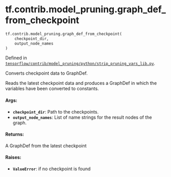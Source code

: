 <div itemscope itemtype="http://developers.google.com/ReferenceObject">
<meta itemprop="name" content="tf.contrib.model_pruning.graph_def_from_checkpoint" />
<meta itemprop="path" content="Stable" />
</div>

# tf.contrib.model_pruning.graph_def_from_checkpoint

``` python
tf.contrib.model_pruning.graph_def_from_checkpoint(
    checkpoint_dir,
    output_node_names
)
```



Defined in [`tensorflow/contrib/model_pruning/python/strip_pruning_vars_lib.py`](https://www.tensorflow.org/code/tensorflow/contrib/model_pruning/python/strip_pruning_vars_lib.py).

Converts checkpoint data to GraphDef.

Reads the latest checkpoint data and produces a GraphDef in which the
variables have been converted to constants.

#### Args:

* <b>`checkpoint_dir`</b>: Path to the checkpoints.
* <b>`output_node_names`</b>: List of name strings for the result nodes of the graph.


#### Returns:

A GraphDef from the latest checkpoint


#### Raises:

* <b>`ValueError`</b>: if no checkpoint is found